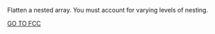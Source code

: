Flatten a nested array. You must account for varying levels of nesting.

<a href="https://www.freecodecamp.org/learn/javascript-algorithms-and-data-structures/intermediate-algorithm-scripting/steamroller">GO TO FCC</a>